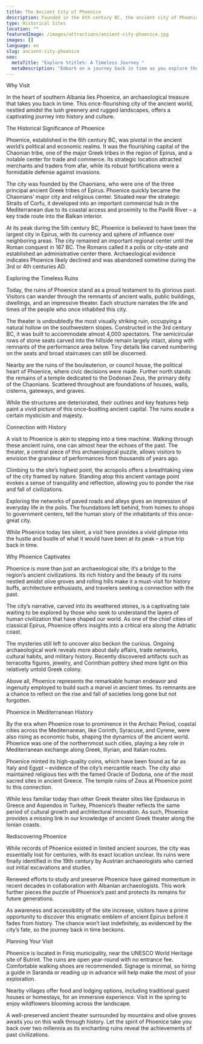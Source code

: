 ```yaml
---
title: The Ancient City of Phoenice
description: Founded in the 6th century BC, the ancient city of Phoenice thrived as a trade hub and capital of the Chaonian tribe until abandonment in the 3rd century AD. Today its ruins offer enchanting archaeological wanderings through remnants of walls, dwellings, temples and a grand theater telling millennia-old tales.
type: Historical Sites
location: ""
featuredImage: /images/attractions/ancient-city-phoenice.jpg
images: []
language: en
slug: ancient-city-phoenice
seo:
  metaTitle: "Explore %title%: A Timeless Journey "
  metaDescription: "Embark on a journey back in time as you explore the ancient city of Phoenice and Albania's rich history. Discover the secrets of this archaeological site."
---
```


Why Visit

In the heart of southern Albania lies Phoenice, an archaeological treasure that takes you back in time. This once-flourishing city of the ancient world, nestled amidst the lush greenery and rugged landscapes, offers a captivating journey into history and culture.

The Historical Significance of Phoenice

Phoenice, established in the 6th century BC, was pivotal in the ancient world’s political and economic realms. It was the flourishing capital of the Chaonian tribe, one of the major Greek tribes in the region of Epirus, and a notable center for trade and commerce. Its strategic location attracted merchants and traders from afar, while its robust fortifications were a formidable defense against invasions.

The city was founded by the Chaonians, who were one of the three principal ancient Greek tribes of Epirus. Phoenice quickly became the Chaonians’ major city and religious center. Situated near the strategic Straits of Corfu, it developed into an important commercial hub in the Mediterranean due to its coastal access and proximity to the Pavllë River – a key trade route into the Balkan interior.

At its peak during the 5th century BC, Phoenice is believed to have been the largest city in Epirus, with its currency and sphere of influence over neighboring areas. The city remained an important regional center until the Roman conquest in 167 BC. The Romans called it a polis or city-state and established an administrative center there. Archaeological evidence indicates Phoenice likely declined and was abandoned sometime during the 3rd or 4th centuries AD.

Exploring the Timeless Ruins

Today, the ruins of Phoenice stand as a proud testament to its glorious past. Visitors can wander through the remnants of ancient walls, public buildings, dwellings, and an impressive theater. Each structure narrates the life and times of the people who once inhabited this city.

The theater is undoubtedly the most visually striking ruin, occupying a natural hollow on the southwestern slopes. Constructed in the 3rd century BC, it was built to accommodate almost 4,000 spectators. The semicircular rows of stone seats carved into the hillside remain largely intact, along with remnants of the performance area below. Tiny details like carved numbering on the seats and broad staircases can still be discerned.

Nearby are the ruins of the bouleuterion, or council house, the political heart of Phoenice, where civic decisions were made. Further north stands the remains of a temple dedicated to the Dodonan Zeus, the primary deity of the Chaonians. Scattered throughout are foundations of houses, walls, cisterns, gateways, and graves.

While the structures are deteriorated, their outlines and key features help paint a vivid picture of this once-bustling ancient capital. The ruins exude a certain mysticism and majesty.

Connection with History

A visit to Phoenice is akin to stepping into a time machine. Walking through these ancient ruins, one can almost hear the echoes of the past. The theater, a central piece of this archaeological puzzle, allows visitors to envision the grandeur of performances from thousands of years ago.

Climbing to the site’s highest point, the acropolis offers a breathtaking view of the city framed by nature. Standing atop this ancient vantage point evokes a sense of tranquility and reflection, allowing you to ponder the rise and fall of civilizations.

Exploring the networks of paved roads and alleys gives an impression of everyday life in the polis. The foundations left behind, from homes to shops to government centers, tell the human story of the inhabitants of this once-great city.

While Phoenice today lies silent, a visit here provides a vivid glimpse into the hustle and bustle of what it would have been at its peak – a true trip back in time.

Why Phoenice Captivates

Phoenice is more than just an archaeological site; it’s a bridge to the region’s ancient civilizations. Its rich history and the beauty of its ruins nestled amidst olive groves and rolling hills make it a must-visit for history buffs, architecture enthusiasts, and travelers seeking a connection with the past.

The city’s narrative, carved into its weathered stones, is a captivating tale waiting to be explored by those who seek to understand the layers of human civilization that have shaped our world. As one of the chief cities of classical Epirus, Phoenice offers insights into a critical era along the Adriatic coast.

The mysteries still left to uncover also beckon the curious. Ongoing archaeological work reveals more about daily affairs, trade networks, cultural habits, and military history. Recently discovered artifacts such as terracotta figures, jewelry, and Corinthian pottery shed more light on this relatively untold Greek colony.

Above all, Phoenice represents the remarkable human endeavor and ingenuity employed to build such a marvel in ancient times. Its remnants are a chance to reflect on the rise and fall of societies long gone but not forgotten.

Phoenice in Mediterranean History

By the era when Phoenice rose to prominence in the Archaic Period, coastal cities across the Mediterranean, like Corinth, Syracuse, and Cyrene, were also rising as economic hubs, shaping the dynamics of the ancient world. Phoenice was one of the northernmost such cities, playing a key role in Mediterranean exchange along Greek, Illyrian, and Italian routes.

Phoenice minted its high-quality coins, which have been found as far as Italy and Egypt – evidence of the city’s mercantile reach. The city also maintained religious ties with the famed Oracle of Dodona, one of the most sacred sites in ancient Greece. The temple ruins of Zeus at Phoenice point to this connection.

While less familiar today than other Greek theater sites like Epidaurus in Greece and Aspendos in Turkey, Phoenice’s theater reflects the same period of cultural growth and architectural innovation. As such, Phoenice provides a missing link in our knowledge of ancient Greek theater along the Ionian coasts.

Rediscovering Phoenice

While records of Phoenice existed in limited ancient sources, the city was essentially lost for centuries, with its exact location unclear. Its ruins were finally identified in the 19th century by Austrian archaeologists who carried out initial excavations and studies.

Renewed efforts to study and preserve Phoenice have gained momentum in recent decades in collaboration with Albanian archaeologists. This work further pieces the puzzle of Phoenice’s past and protects its remains for future generations.

As awareness and accessibility of the site increase, visitors have a prime opportunity to discover this enigmatic emblem of ancient Epirus before it fades from history. The chance won’t last indefinitely, as evidenced by the city’s fate, so the journey back in time beckons.

Planning Your Visit

Phoenice is located in Finiq municipality, near the UNESCO World Heritage site of Butrint. The ruins are open year-round with no entrance fee. Comfortable walking shoes are recommended. Signage is minimal, so hiring a guide in Saranda or reading up in advance will help make the most of your exploration.

Nearby villages offer food and lodging options, including traditional guest houses or homestays, for an immersive experience. Visit in the spring to enjoy wildflowers blooming across the landscape.

A well-preserved ancient theater surrounded by mountains and olive groves awaits you on this walk through history. Let the spirit of Phoenice take you back over two millennia as its enchanting ruins reveal the achievements of past civilizations.

